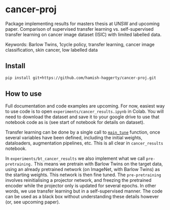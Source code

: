 cancer-proj
================

<!-- WARNING: THIS FILE WAS AUTOGENERATED! DO NOT EDIT! -->

Package implementing results for masters thesis at UNSW and upcoming
paper. Comparison of supervised transfer learning vs. self-supervised
transfer learning on cancer image dataset (ISIC) with limited labelled
data.

Keywords: Barlow Twins, 1cycle policy, transfer learning, cancer image
classification, skin cancer, low labelled data

## Install

``` sh
pip install git+https://github.com/hamish-haggerty/cancer-proj.git
```

## How to use

Full documentation and code examples are upcoming. For now, easiest way
to use code is to open `experiments/cancer_results.ipynb` in Colab. You
will need to download the dataset and save it to your google drive to
use that notebook code as is (see start of notebook for details on
dataset).

Transfer learning can be done by a single call to
[`main_tune`](https://hamish-haggerty.github.io/cancer-proj/cancer_maintrain.html#main_tune)
function, once several variables have been defined, including the
initial weights, dataloaders, augmentation pipelines, etc. This is all
clear in `cancer_results` notebook.

In `experiments/bt_cancer_results` we also implement what we call
`pre-pretraining.` This means we pretrain with Barlow Twins on the
target data, using an already pretrained network (on ImageNet, with
Barlow Twins) as the starting weights. This network is then fine tuned.
The `pre-pretraining` involves reinitialising a projector network, and
freezing the pretrained encoder while the projector only is updated for
several epochs. In other words, we use transfer learning but in a
self-supervised manner. The code can be used as a black box without
understanding these details however (or, see upcoming paper).

